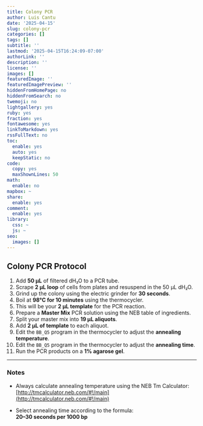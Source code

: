 ```yaml
---
title: Colony PCR
author: Luis Cantu
date: '2025-04-15'
slug: colony-pcr
categories: []
tags: []
subtitle: ''
lastmod: '2025-04-15T16:24:09-07:00'
authorLink: ''
description: ''
license: ''
images: []
featuredImage: ''
featuredImagePreview: ''
hiddenFromHomePage: no
hiddenFromSearch: no
twemoji: no
lightgallery: yes
ruby: yes
fraction: yes
fontawesome: yes
linkToMarkdown: yes
rssFullText: no
toc:
  enable: yes
  auto: yes
  keepStatic: no
code:
  copy: yes
  maxShownLines: 50
math:
  enable: no
mapbox: ~
share:
  enable: yes
comment:
  enable: yes
library:
  css: ~
  js: ~
seo:
  images: []
---
```

## Colony PCR Protocol

1. Add **50 µL** of filtered dH₂O to a PCR tube.  
2. Scrape **2 µL loop** of cells from plates and resuspend in the 50 µL dH₂O.  
3. Grind up the colony using the electric grinder for **30 seconds**.  
4. Boil at **98°C for 10 minutes** using the thermocycler.  
5. This will be your **2 µL template** for the PCR reaction.  
6. Prepare a **Master Mix** PCR solution using the NEB table of ingredients.  
7. Split your master mix into **19 µL aliquots**.  
8. Add **2 µL of template** to each aliquot.  
9. Edit the `BB_Q5` program in the thermocycler to adjust the **annealing temperature**.  
10. Edit the `BB_Q5` program in the thermocycler to adjust the **annealing time**.  
11. Run the PCR products on a **1% agarose gel**.

---

### Notes

- Always calculate annealing temperature using the NEB Tm Calculator:  
  [http://tmcalculator.neb.com/#!/main](http://tmcalculator.neb.com/#!/main)

- Select annealing time according to the formula:  
  **20–30 seconds per 1000 bp**
<!--more-->
